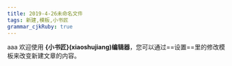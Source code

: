 ```yaml
---
title: 2019-4-26未命名文件 
tags: 新建,模板,小书匠
grammar_cjkRuby: true
---
```


aaa
欢迎使用 **{小书匠}(xiaoshujiang)编辑器**，您可以通过==设置==里的修改模板来改变新建文章的内容。